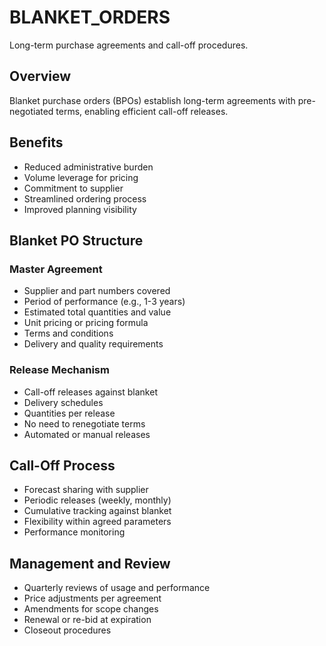 # BLANKET_ORDERS

Long-term purchase agreements and call-off procedures.

## Overview

Blanket purchase orders (BPOs) establish long-term agreements with pre-negotiated terms, enabling efficient call-off releases.

## Benefits
- Reduced administrative burden
- Volume leverage for pricing
- Commitment to supplier
- Streamlined ordering process
- Improved planning visibility

## Blanket PO Structure

### Master Agreement
- Supplier and part numbers covered
- Period of performance (e.g., 1-3 years)
- Estimated total quantities and value
- Unit pricing or pricing formula
- Terms and conditions
- Delivery and quality requirements

### Release Mechanism
- Call-off releases against blanket
- Delivery schedules
- Quantities per release
- No need to renegotiate terms
- Automated or manual releases

## Call-Off Process
- Forecast sharing with supplier
- Periodic releases (weekly, monthly)
- Cumulative tracking against blanket
- Flexibility within agreed parameters
- Performance monitoring

## Management and Review
- Quarterly reviews of usage and performance
- Price adjustments per agreement
- Amendments for scope changes
- Renewal or re-bid at expiration
- Closeout procedures
